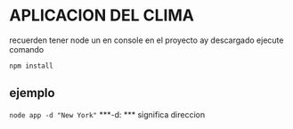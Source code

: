 # APLICACION DEL CLIMA

recuerden tener node un en console en el proyecto ay descargado ejecute comando

`
npm install
`

## ejemplo
`
node app -d "New York"
`
***-d: ***
significa direccion